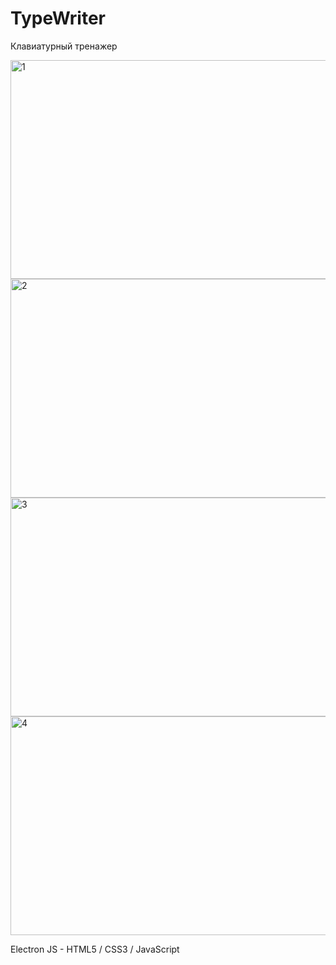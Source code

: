# TypeWriter
Клавиатурный тренажер

<img src="https://i.ibb.co/c11j3cK/1.png" alt="1" width="620" height="350">
<img src="https://i.ibb.co/QYgP4nC/2.png" alt="2" width="620" height="350">
<img src="https://i.ibb.co/bQP5Vm1/3.png" alt="3" width="620" height="350">
<img src="https://i.ibb.co/Xj9g9D8/4.png" alt="4" width="620" height="350">

Electron JS - HTML5 / CSS3 / JavaScript
